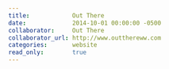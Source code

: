 ```yaml
---
title:            Out There
date:             2014-10-01 00:00:00 -0500
collaborator:     Out There
collaborator_url: http://www.outthereww.com
categories:       website
read_only:        true
---
```

